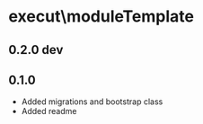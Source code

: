 execut\moduleTemplate
==============================================

0.2.0 dev
-

0.1.0
---------------------
- Added migrations and bootstrap class
- Added readme
